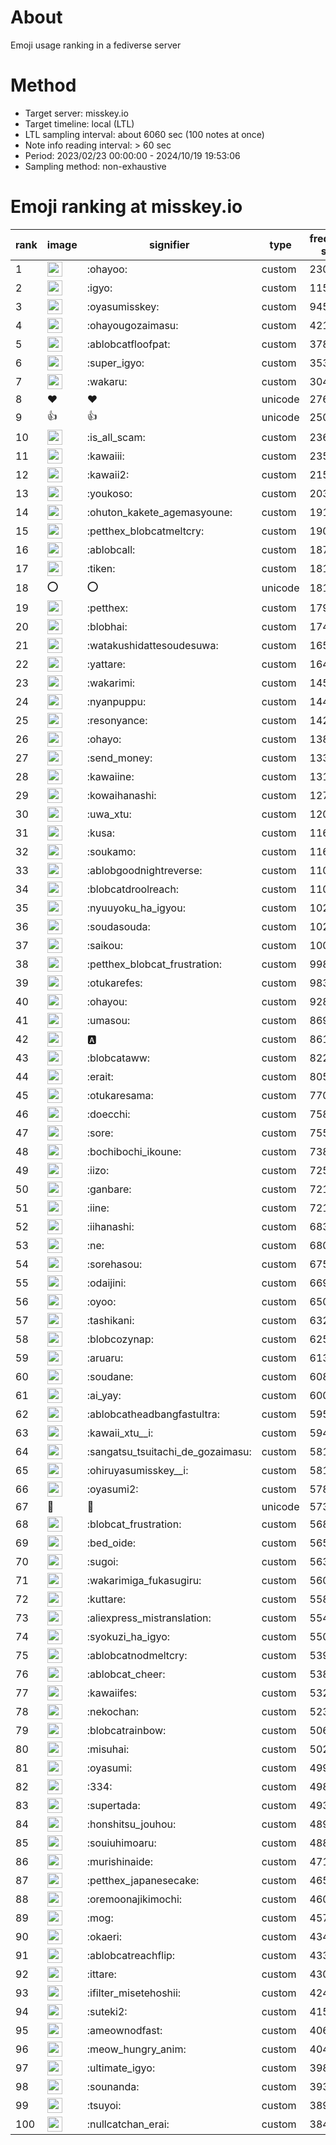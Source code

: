# About
Emoji usage ranking in a fediverse server

# Method
- Target server: misskey.io
- Target timeline: local (LTL)
- LTL sampling interval: about 6060 sec (100 notes at once)
- Note info reading interval: > 60 sec
- Period: 2023/02/23 00:00:00 - 2024/10/19 19:53:06 
- Sampling method: non-exhaustive

# Emoji ranking at misskey.io

|rank|image|signifier|type|frequency score|
|----|----|----|----|----|
|1|<img height="24" src="https://misskey.io/emoji/ohayoo.webp">|:ohayoo:|custom|230386|
|2|<img height="24" src="https://misskey.io/emoji/igyo.webp">|:igyo:|custom|115920|
|3|<img height="24" src="https://misskey.io/emoji/oyasumisskey.webp">|:oyasumisskey:|custom|94572|
|4|<img height="24" src="https://misskey.io/emoji/ohayougozaimasu.webp">|:ohayougozaimasu:|custom|42121|
|5|<img height="24" src="https://misskey.io/emoji/ablobcatfloofpat.webp">|:ablobcatfloofpat:|custom|37807|
|6|<img height="24" src="https://misskey.io/emoji/super_igyo.webp">|:super_igyo:|custom|35317|
|7|<img height="24" src="https://misskey.io/emoji/wakaru.webp">|:wakaru:|custom|30491|
|8|❤|❤|unicode|27610|
|9|👍|👍|unicode|25025|
|10|<img height="24" src="https://misskey.io/emoji/is_all_scam.webp">|:is_all_scam:|custom|23641|
|11|<img height="24" src="https://misskey.io/emoji/kawaiii.webp">|:kawaiii:|custom|23587|
|12|<img height="24" src="https://misskey.io/emoji/kawaii2.webp">|:kawaii2:|custom|21569|
|13|<img height="24" src="https://misskey.io/emoji/youkoso.webp">|:youkoso:|custom|20326|
|14|<img height="24" src="https://misskey.io/emoji/ohuton_kakete_agemasyoune.webp">|:ohuton_kakete_agemasyoune:|custom|19130|
|15|<img height="24" src="https://misskey.io/emoji/petthex_blobcatmeltcry.webp">|:petthex_blobcatmeltcry:|custom|19088|
|16|<img height="24" src="https://misskey.io/emoji/ablobcall.webp">|:ablobcall:|custom|18788|
|17|<img height="24" src="https://misskey.io/emoji/tiken.webp">|:tiken:|custom|18159|
|18|⭕|⭕|unicode|18157|
|19|<img height="24" src="https://misskey.io/emoji/petthex.webp">|:petthex:|custom|17985|
|20|<img height="24" src="https://misskey.io/emoji/blobhai.webp">|:blobhai:|custom|17446|
|21|<img height="24" src="https://misskey.io/emoji/watakushidattesoudesuwa.webp">|:watakushidattesoudesuwa:|custom|16518|
|22|<img height="24" src="https://misskey.io/emoji/yattare.webp">|:yattare:|custom|16454|
|23|<img height="24" src="https://misskey.io/emoji/wakarimi.webp">|:wakarimi:|custom|14569|
|24|<img height="24" src="https://misskey.io/emoji/nyanpuppu.webp">|:nyanpuppu:|custom|14429|
|25|<img height="24" src="https://misskey.io/emoji/resonyance.webp">|:resonyance:|custom|14265|
|26|<img height="24" src="https://misskey.io/emoji/ohayo.webp">|:ohayo:|custom|13813|
|27|<img height="24" src="https://misskey.io/emoji/send_money.webp">|:send_money:|custom|13353|
|28|<img height="24" src="https://misskey.io/emoji/kawaiine.webp">|:kawaiine:|custom|13102|
|29|<img height="24" src="https://misskey.io/emoji/kowaihanashi.webp">|:kowaihanashi:|custom|12741|
|30|<img height="24" src="https://misskey.io/emoji/uwa_xtu.webp">|:uwa_xtu:|custom|12004|
|31|<img height="24" src="https://misskey.io/emoji/kusa.webp">|:kusa:|custom|11661|
|32|<img height="24" src="https://misskey.io/emoji/soukamo.webp">|:soukamo:|custom|11628|
|33|<img height="24" src="https://misskey.io/emoji/ablobgoodnightreverse.webp">|:ablobgoodnightreverse:|custom|11079|
|34|<img height="24" src="https://misskey.io/emoji/blobcatdroolreach.webp">|:blobcatdroolreach:|custom|11014|
|35|<img height="24" src="https://misskey.io/emoji/nyuuyoku_ha_igyou.webp">|:nyuuyoku_ha_igyou:|custom|10285|
|36|<img height="24" src="https://misskey.io/emoji/soudasouda.webp">|:soudasouda:|custom|10227|
|37|<img height="24" src="https://misskey.io/emoji/saikou.webp">|:saikou:|custom|10087|
|38|<img height="24" src="https://misskey.io/emoji/petthex_blobcat_frustration.webp">|:petthex_blobcat_frustration:|custom|9986|
|39|<img height="24" src="https://misskey.io/emoji/otukarefes.webp">|:otukarefes:|custom|9839|
|40|<img height="24" src="https://misskey.io/emoji/ohayou.webp">|:ohayou:|custom|9281|
|41|<img height="24" src="https://misskey.io/emoji/umasou.webp">|:umasou:|custom|8691|
|42|<img height="24" src="https://misskey.io/emoji/a.webp">|:a:|custom|8619|
|43|<img height="24" src="https://misskey.io/emoji/blobcataww.webp">|:blobcataww:|custom|8224|
|44|<img height="24" src="https://misskey.io/emoji/erait.webp">|:erait:|custom|8053|
|45|<img height="24" src="https://misskey.io/emoji/otukaresama.webp">|:otukaresama:|custom|7703|
|46|<img height="24" src="https://misskey.io/emoji/doecchi.webp">|:doecchi:|custom|7587|
|47|<img height="24" src="https://misskey.io/emoji/sore.webp">|:sore:|custom|7554|
|48|<img height="24" src="https://misskey.io/emoji/bochibochi_ikoune.webp">|:bochibochi_ikoune:|custom|7382|
|49|<img height="24" src="https://misskey.io/emoji/iizo.webp">|:iizo:|custom|7253|
|50|<img height="24" src="https://misskey.io/emoji/ganbare.webp">|:ganbare:|custom|7214|
|51|<img height="24" src="https://misskey.io/emoji/iine.webp">|:iine:|custom|7214|
|52|<img height="24" src="https://misskey.io/emoji/iihanashi.webp">|:iihanashi:|custom|6838|
|53|<img height="24" src="https://misskey.io/emoji/ne.webp">|:ne:|custom|6801|
|54|<img height="24" src="https://misskey.io/emoji/sorehasou.webp">|:sorehasou:|custom|6755|
|55|<img height="24" src="https://misskey.io/emoji/odaijini.webp">|:odaijini:|custom|6698|
|56|<img height="24" src="https://misskey.io/emoji/oyoo.webp">|:oyoo:|custom|6503|
|57|<img height="24" src="https://misskey.io/emoji/tashikani.webp">|:tashikani:|custom|6323|
|58|<img height="24" src="https://misskey.io/emoji/blobcozynap.webp">|:blobcozynap:|custom|6252|
|59|<img height="24" src="https://misskey.io/emoji/aruaru.webp">|:aruaru:|custom|6131|
|60|<img height="24" src="https://misskey.io/emoji/soudane.webp">|:soudane:|custom|6089|
|61|<img height="24" src="https://misskey.io/emoji/ai_yay.webp">|:ai_yay:|custom|6003|
|62|<img height="24" src="https://misskey.io/emoji/ablobcatheadbangfastultra.webp">|:ablobcatheadbangfastultra:|custom|5951|
|63|<img height="24" src="https://misskey.io/emoji/kawaii_xtu__i.webp">|:kawaii_xtu__i:|custom|5947|
|64|<img height="24" src="https://misskey.io/emoji/sangatsu_tsuitachi_de_gozaimasu.webp">|:sangatsu_tsuitachi_de_gozaimasu:|custom|5818|
|65|<img height="24" src="https://misskey.io/emoji/ohiruyasumisskey__i.webp">|:ohiruyasumisskey__i:|custom|5813|
|66|<img height="24" src="https://misskey.io/emoji/oyasumi2.webp">|:oyasumi2:|custom|5785|
|67|🎉|🎉|unicode|5736|
|68|<img height="24" src="https://misskey.io/emoji/blobcat_frustration.webp">|:blobcat_frustration:|custom|5686|
|69|<img height="24" src="https://misskey.io/emoji/bed_oide.webp">|:bed_oide:|custom|5653|
|70|<img height="24" src="https://misskey.io/emoji/sugoi.webp">|:sugoi:|custom|5633|
|71|<img height="24" src="https://misskey.io/emoji/wakarimiga_fukasugiru.webp">|:wakarimiga_fukasugiru:|custom|5606|
|72|<img height="24" src="https://misskey.io/emoji/kuttare.webp">|:kuttare:|custom|5585|
|73|<img height="24" src="https://misskey.io/emoji/aliexpress_mistranslation.webp">|:aliexpress_mistranslation:|custom|5547|
|74|<img height="24" src="https://misskey.io/emoji/syokuzi_ha_igyo.webp">|:syokuzi_ha_igyo:|custom|5503|
|75|<img height="24" src="https://misskey.io/emoji/ablobcatnodmeltcry.webp">|:ablobcatnodmeltcry:|custom|5394|
|76|<img height="24" src="https://misskey.io/emoji/ablobcat_cheer.webp">|:ablobcat_cheer:|custom|5384|
|77|<img height="24" src="https://misskey.io/emoji/kawaiifes.webp">|:kawaiifes:|custom|5324|
|78|<img height="24" src="https://misskey.io/emoji/nekochan.webp">|:nekochan:|custom|5233|
|79|<img height="24" src="https://misskey.io/emoji/blobcatrainbow.webp">|:blobcatrainbow:|custom|5069|
|80|<img height="24" src="https://misskey.io/emoji/misuhai.webp">|:misuhai:|custom|5025|
|81|<img height="24" src="https://misskey.io/emoji/oyasumi.webp">|:oyasumi:|custom|4995|
|82|<img height="24" src="https://misskey.io/emoji/334.webp">|:334:|custom|4980|
|83|<img height="24" src="https://misskey.io/emoji/supertada.webp">|:supertada:|custom|4936|
|84|<img height="24" src="https://misskey.io/emoji/honshitsu_jouhou.webp">|:honshitsu_jouhou:|custom|4892|
|85|<img height="24" src="https://misskey.io/emoji/souiuhimoaru.webp">|:souiuhimoaru:|custom|4887|
|86|<img height="24" src="https://misskey.io/emoji/murishinaide.webp">|:murishinaide:|custom|4714|
|87|<img height="24" src="https://misskey.io/emoji/petthex_japanesecake.webp">|:petthex_japanesecake:|custom|4655|
|88|<img height="24" src="https://misskey.io/emoji/oremoonajikimochi.webp">|:oremoonajikimochi:|custom|4604|
|89|<img height="24" src="https://misskey.io/emoji/mog.webp">|:mog:|custom|4575|
|90|<img height="24" src="https://misskey.io/emoji/okaeri.webp">|:okaeri:|custom|4342|
|91|<img height="24" src="https://misskey.io/emoji/ablobcatreachflip.webp">|:ablobcatreachflip:|custom|4332|
|92|<img height="24" src="https://misskey.io/emoji/ittare.webp">|:ittare:|custom|4309|
|93|<img height="24" src="https://misskey.io/emoji/ifilter_misetehoshii.webp">|:ifilter_misetehoshii:|custom|4247|
|94|<img height="24" src="https://misskey.io/emoji/suteki2.webp">|:suteki2:|custom|4154|
|95|<img height="24" src="https://misskey.io/emoji/ameownodfast.webp">|:ameownodfast:|custom|4064|
|96|<img height="24" src="https://misskey.io/emoji/meow_hungry_anim.webp">|:meow_hungry_anim:|custom|4046|
|97|<img height="24" src="https://misskey.io/emoji/ultimate_igyo.webp">|:ultimate_igyo:|custom|3988|
|98|<img height="24" src="https://misskey.io/emoji/sounanda.webp">|:sounanda:|custom|3936|
|99|<img height="24" src="https://misskey.io/emoji/tsuyoi.webp">|:tsuyoi:|custom|3896|
|100|<img height="24" src="https://misskey.io/emoji/nullcatchan_erai.webp">|:nullcatchan_erai:|custom|3844|
